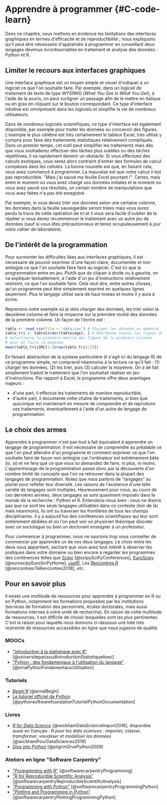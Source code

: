
# Apprendre à programmer {#C-code-learn}

Dans ce chapitre, nous mettons en évidence les limitations des interfaces
graphiques en termes d'efficacité et de reproductibilité ; nous expliquons
qu'il peut être nécessaire d'apprendre à programmer en conseillant deux langages devenus incontournables en traitement et analyse des données : Python et R.


## Limiter le recours aux interfaces graphiques

Une interface graphique est un moyen simple et visuel d'indiquer à un logiciel
ce que l'on souhaite faire. Par exemple, dans un logiciel de traitement de
texte de type WYSIWIG (*What You See Is What You Get*), à l'aide de la
souris, on peut surligner un passage afin de le mettre en italique ou en gras en
cliquant sur le bouton correspondant. 
Ce type d'interface intuitive est omniprésent dans les logiciels et 
simplifie la vie de nombreux utilisateurs. 

Dans de nombreux logiciels scientifiques, ce type d'interface est également disponible, 
par exemple pour traiter les données ou concevoir des figures. 
L'exemple le plus célèbre est très certainement le tableur Excel, très utilisé y compris pour faire des traitements statistiques relativement compliqués. 
Dans un premier temps, cet outil peut simplifier les traitements mais dès que vous souhaiterez effectuer des tâches plus subtiles
ou des tâches répétitives, il va rapidement devenir un obstacle. Si vous effectuez des calculs exotiques, vous serez alors contraint d'entrer des formules de calcul complexes dans les cellules. 
La bonne nouvelle est que, en faisant cela, vous avez commencé à programmer. 
La mauvaise est que votre calcul n'est pas reproductible. 
"Mais j'ai sauvé ma feuille Excel pourtant !". 
Certes, mais entre le moment où vous avez chargé vos données initiales et 
le moment ou vous avez sauvé vos résultats, un certain nombre de
manipulations que vous avez faites n'a pas été enregistré. 

Par exemple, si vous devez trier vos données selon une certaine colonne, 
les données dans la feuille sauvegardée seront triées mais vous aurez 
perdu la trace de cette opération de tri et il vous sera facile d'oublier
de la répéter si vous devez recommencer le traitement avec un autre jeu de données 
(sauf si vous êtes précautionneux et tenez scrupuleusement à jour votre cahier de laboratoire).


## De l'intérêt de la programmation

Pour surmonter les difficultés liées aux interfaces graphiques, il est
nécessaire de pouvoir exprimer d'une façon claire, documentée et non ambigüe
ce que l'on souhaite faire faire au logiciel. 
C'est ici que la programmation entre en jeu. 
Plutôt que de cliquer à droite ou à gauche, on va expliquer textuellement,
à l'aide d'un jeu d'instructions relativement restreint, ce que l'on souhaite
faire. 
Cela veut dire, entre autres choses, qu'un programme peut être simplement
exprimé en quelques lignes seulement. 
Plus le langage utilisé sera de haut niveau et moins il y aura à écrire. 

Reprenons notre exemple où je dois charger des données, les trier selon la 
deuxième colonne et faire la moyenne sur la première moitié des données
de la première colonne. 
Un façon de l'écrire est :

``` r
table <- read.csv(file = 'data.csv') # Charger les données en mémoire
table_tri <- table[order(table$age), ] # Réordonne toutes les lignes du tableau
# Sélectionne la première moitié des lignes de la première colonne
# pour en faire la moyenne
mean(table_tri$IMC[1:(nrow(table_tri)/2)])
```

En faisant abstraction de la syntaxe particulière (il s'agit ici du langage R)
de ce programme simple, on comprend néanmoins à la lecture ce qu'il fait :
(1) charger les données, (2) les trier,  puis (3) calculer la moyenne. 
On a de fait simplement traduit le traitement que l'on 
souhaitait réaliser en jeu d'instructions. 
Par rapport à Excel, le programme offre deux avantages majeurs : 

- d'une part, il effectue les traitements de manière reproductible,
- d'autre part, il documente cette chaîne de traitements, si bien que
  quiconque est maintenant en mesure de comprendre et de reproduire
  ces traitements, éventuellement à l'aide d'un autre de langage de
  programmation.


## Le choix des armes

Apprendre à programmer n'est pas tout à fait équivalent à apprendre un langage
de programmation.  Il est nécessaire de comprendre au préalable ce que l'on
peut attendre d'un programme et comment exprimer ce que l'on souhaite faire de
façon non ambigüe car l'ordinateur est extrêmement bête (si, si) et ne fera que ce que
vous lui demandez de faire, ni plus, ni moins.  L'apprentissage de la
programmation passe donc par la découverte d'un nombre limité de concepts que
l'on va retrouver dans la plupart des langages de programmation.
Notez que nous parlons de "langages" au pluriel pour refléter leur diversité.
Les raisons de l'existence d'une telle variété de langages sont multiples.
Heureusement pour nous, au cours de ces dernières années, deux langages se sont
quasiment imposés dans le monde de la recherche : Python et R.  Entendons-nous
bien : nous ne disons pas que ce sont les seuls langages utilisables dans ce
contexte (loin de là) mais néanmoins, ils ont su traverser les frontières de
tous les champs disciplinaires. Il y a aujourd'hui des conférences
scientifiques qui leur sont entièrement dédiées et où l'on peut voir un
physicien théorique discuter avec un sociologue ou bien un doctorant enseigner
à un professeur.

Pour commencer à programmer, nous ne saurions trop vous conseiller de commencer
par apprendre un de ces deux langages.  Le choix entre les deux vous
appartient, sachant que vous avez tout intérêt à observer les pratiques dans
votre domaine ou bien encore à regarder les programmes des conférences telles
que [Scipy](http://conference.scipy.org/) [@scipySciPyConferences], [EuroScipy](https://www.euroscipy.org) [@euroscipyEuroSciPyHome],
[useR!](http://www.user2019.fr), Les [Rencontres
R](https://r2018-rennes.sciencesconf.org)
[@rencontresr7eRencontres2018], *etc*. 


## Pour en savoir plus

Il existe une multitude de ressources pour apprendre à programmer en R ou en
Python, notamment les formations proposées par les institutions
(services de formation des personnels, écoles doctorales, mais aussi formations
internes à votre unité de recherche).  En raison de cette multitude de
ressources, il est difficile de choisir lesquelles sont les plus pertinentes.
C'est la raison pour laquelle nous donnons ci-dessous une liste très restreinte
de ressources accessibles en ligne que nous jugeons de qualité.

### MOOCs

* ["Introduction à la statistique avec R"](https://www.fun-mooc.fr/courses/UPSUD/42001S06/session06/about) [@universiteparissudIntroductionStatistiqueAvec]
* ["Python : des fondamentaux à l'utilisation du langage"](https://www.fun-mooc.fr/courses/inria/41001S03/session03/about) [@inriaPythonFondamentauxUtilisation]


### Tutoriels

* [*Begin’R*](http://beginr.u-bordeaux.fr) [@arnalBegin]
* [Le tutoriel officiel de Python](https://docs.python.org/fr/3/tutorial) [@pythonsoftwarefoundationTutorielPythonDocumentation]


### Livres

* [*R for Data Science*](https://r4ds.had.co.nz) [@wickhamDataScienceImport2016], disponible aussi en français : *R pour les data sciences : importer, classer, transformer, visualiser et modéliser les données* [@wickhamPourDataSciences2018]
* [*Dive into Python*](https://www.diveinto.org/python3) [@pilgrimDivePython2009]

### Ateliers en ligne "Software Carpentry"

* ["Programming with R"](http://swcarpentry.github.io/r-novice-inflammation) [@softwarecarpentryProgramming]
* ["R for Reproducible Scientific Analysis"](http://swcarpentry.github.io/r-novice-gapminder)[@softwarecarpentryReproducibleScientificAnalysis]
* ["Programming with Python"](http://swcarpentry.github.io/python-novice-inflammation) [@softwarecarpentryProgrammingPython]
* ["Plotting and Programming in Python"](http://swcarpentry.github.io/python-novice-gapminder) [@softwarecarpentryPlottingProgrammingPython]
